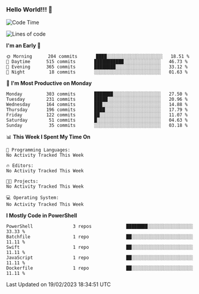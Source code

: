 ### Hello World!!! 👋

<!--
**kekotek/kekotek** is a ✨ _special_ ✨ repository because its `README.md` (this file) appears on your GitHub profile.

Here are some ideas to get you started:

- 🔭 I’m currently working on ...
- 🌱 I’m currently learning ...
- 👯 I’m looking to collaborate on ...
- 🤔 I’m looking for help with ...
- 💬 Ask me about ...
- 📫 How to reach me: ...
- 😄 Pronouns: ...
- ⚡ Fun fact: ...
-->

<!--START_SECTION:waka-->
![Code Time](http://img.shields.io/badge/Code%20Time-361%20hrs%2013%20mins-blue)

![Lines of code](https://img.shields.io/badge/From%20Hello%20World%20I%27ve%20Written-20%20Thousand%20lines%20of%20code-blue)

**I'm an Early 🐤** 

```text
🌞 Morning      204 commits       ████░░░░░░░░░░░░░░░░░░░░░   18.51 % 
🌆 Daytime      515 commits       ███████████░░░░░░░░░░░░░░   46.73 % 
🌃 Evening      365 commits       ████████░░░░░░░░░░░░░░░░░   33.12 % 
🌙 Night         18 commits       ░░░░░░░░░░░░░░░░░░░░░░░░░   01.63 % 

```
📅 **I'm Most Productive on Monday** 

```text
Monday         303 commits       ███████░░░░░░░░░░░░░░░░░░   27.50 % 
Tuesday        231 commits       █████░░░░░░░░░░░░░░░░░░░░   20.96 % 
Wednesday      164 commits       ███░░░░░░░░░░░░░░░░░░░░░░   14.88 % 
Thursday       196 commits       ████░░░░░░░░░░░░░░░░░░░░░   17.79 % 
Friday         122 commits       ██░░░░░░░░░░░░░░░░░░░░░░░   11.07 % 
Saturday        51 commits       █░░░░░░░░░░░░░░░░░░░░░░░░   04.63 % 
Sunday          35 commits       ░░░░░░░░░░░░░░░░░░░░░░░░░   03.18 % 

```


📊 **This Week I Spent My Time On** 

```text
💬 Programming Languages: 
No Activity Tracked This Week

🔥 Editors: 
No Activity Tracked This Week

🐱‍💻 Projects: 
No Activity Tracked This Week

💻 Operating System: 
No Activity Tracked This Week

```

**I Mostly Code in PowerShell** 

```text
PowerShell               3 repos             ████████░░░░░░░░░░░░░░░░░   33.33 % 
Batchfile                1 repo              ██░░░░░░░░░░░░░░░░░░░░░░░   11.11 % 
Swift                    1 repo              ██░░░░░░░░░░░░░░░░░░░░░░░   11.11 % 
JavaScript               1 repo              ██░░░░░░░░░░░░░░░░░░░░░░░   11.11 % 
Dockerfile               1 repo              ██░░░░░░░░░░░░░░░░░░░░░░░   11.11 % 

```



 Last Updated on 19/02/2023 18:34:51 UTC
<!--END_SECTION:waka-->
